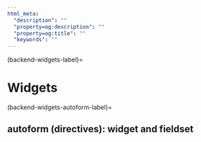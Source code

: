 ```yaml
---
html_meta:
  "description": ""
  "property=og:description": ""
  "property=og:title": ""
  "keywords": ""
---
```


(backend-widgets-label)=

# Widgets


(backend-widgets-autoform-label)=

## autoform (directives): widget and fieldset

